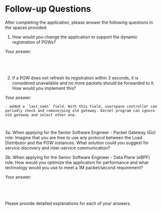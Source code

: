 # Follow-up Questions

After completing the application, please answer the following questions in the spaces provided:

1. How would you change the application to support the dynamic registration of PGWs?

Your answer:
```




```

2. If a PGW does not refresh its registration within 3 seconds, it is considered unavailable and no more packets should be forwarded to it. How would you implement this?

Your answer:
```
- added a `last_seen` field. With this field, userspace controller can periodly check and remove/ping old gateway. Kernel program can ignore old gateway and select other one.



```

3a. When applying for the Senior Software Engineer - Packet Gateway (Go) role:
Imagine that you are free to use any protocol between the Load Distributor and the PGW instances. What solution could you suggest for service discovery and inter-service communication?

3b. When applying for the Senior Software Engineer - Data Plane (eBPF) role:
How would you optimize the application for performance and what technology would you use to meet a 1M packet/second requirement?

Your answer:
```




```

Please provide detailed explanations for each of your answers.
